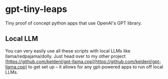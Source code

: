 # gpt-tiny-leaps
Tiny proof of concept python apps that use OpenAI's GPT library.

## Local LLM
You can very easily use all these scripts with local LLMs like llama/redpajama/dolly. Just head over to my other project [https://github.com/keldenl/gpt-llama.cpp](https://github.com/keldenl/gpt-llama.cpp) to get set up – it allows for any gpt-powered apps to run off local LLMs.